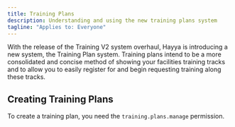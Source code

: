 ```yaml
---
title: Training Plans
description: Understanding and using the new training plans system
tagline: "Applies to: Everyone"
---
```


<script>
import Callout from "$lib/components/Callout.svelte";
import Code from "$lib/docs/components/markdown/code.svelte";
</script>

With the release of the Training V2 system overhaul, Hayya is introducing a new system, the Training Plan system. Training plans intend to be a more consolidated and concise method of showing your facilities training tracks and to allow you to easily register for and begin requesting training along these tracks.

## Creating Training Plans

<Callout title="Permission required">
To create a training plan, you need the <Code>training.plans.manage</Code> permission.
</Callout>